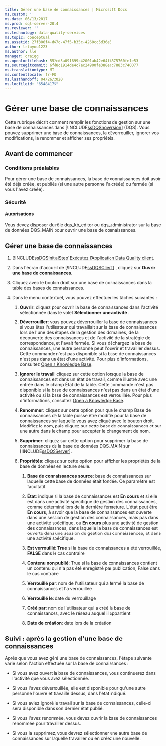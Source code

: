 ```yaml
---
title: Gérer une base de connaissances | Microsoft Docs
ms.custom: ''
ms.date: 06/13/2017
ms.prod: sql-server-2014
ms.reviewer: ''
ms.technology: data-quality-services
ms.topic: conceptual
ms.assetid: 27f306f4-d67c-47f5-b35c-4260cc5d36e3
author: lrtoyou1223
ms.author: lle
manager: craigg
ms.openlocfilehash: 552cd3a091699c42001ab42e64ff875760fe1e53
ms.sourcegitcommit: 6fd8c1914de4c7ac24900fe388ecc7883c740077
ms.translationtype: MT
ms.contentlocale: fr-FR
ms.lasthandoff: 04/26/2020
ms.locfileid: "65484175"
---
```

# <a name="manage-a-knowledge-base"></a>Gérer une base de connaissances
  Cette rubrique décrit comment remplir les fonctions de gestion sur une base de connaissances dans [!INCLUDE[ssDQSnoversion](../includes/ssdqsnoversion-md.md)] (DQS). Vous pouvez supprimer une base de connaissances, la déverrouiller, ignorer vos modifications, la renommer et afficher ses propriétés.  
  
##  <a name="before-you-begin"></a><a name="BeforeYouBegin"></a> Avant de commencer  
  
###  <a name="prerequisites"></a><a name="Prerequisites"></a> Conditions préalables  
 Pour gérer une base de connaissances, la base de connaissances doit avoir été déjà créée, et publiée (si une autre personne l'a créée) ou fermée (si vous l'avez créée).  
  
###  <a name="security"></a><a name="Security"></a> Sécurité  
  
####  <a name="permissions"></a><a name="Permissions"></a> Autorisations  
 Vous devez disposer du rôle dqs_kb_editor ou dqs_administrator sur la base de données DQS_MAIN pour ouvrir une base de connaissances.  
  
##  <a name="manage-a-knowledge-base"></a><a name="Manage"></a>Gérer une base de connaissances  
  
1.  [!INCLUDE[ssDQSInitialStep](../includes/ssdqsinitialstep-md.md)][Exécutez l’Application Data Quality client](../../2014/data-quality-services/run-the-data-quality-client-application.md).  
  
2.  Dans l'écran d'accueil de [!INCLUDE[ssDQSClient](../includes/ssdqsclient-md.md)] , cliquez sur **Ouvrir une base de connaissances**.  
  
3.  Cliquez avec le bouton droit sur une base de connaissances dans la table des bases de connaissances.  
  
4.  Dans le menu contextuel, vous pouvez effectuer les tâches suivantes :  
  
    1.  **Ouvrir**: cliquez pour ouvrir la base de connaissances dans l'activité sélectionnée dans le volet **Sélectionner une activité** .  
  
    2.  **Déverrouiller**: vous pouvez déverrouiller la base de connaissances si vous êtes l'utilisateur qui travaillait sur la base de connaissances lors de l'une des étapes de la gestion des domaines, de la découverte des connaissances et de l'activité de la stratégie de correspondance, et l'avait fermée. Si vous déchargez la base de connaissances, une autre personne peut l'ouvrir et travailler dessus. Cette commande n'est pas disponible si la base de connaissances n'est pas dans un état d'une activité. Pour plus d'informations, consultez [Open a Knowledge Base](../../2014/data-quality-services/open-a-knowledge-base.md).  
  
    3.  **Ignorer le travail**: cliquez sur cette option lorsque la base de connaissances est dans un état de travail, comme illustré avec une entrée dans le champ État de la table. Cette commande n'est pas disponible si la base de connaissances n'est pas dans un état d'une activité ou si la base de connaissances est verrouillée. Pour plus d'informations, consultez [Open a Knowledge Base](../../2014/data-quality-services/open-a-knowledge-base.md).  
  
    4.  **Renommer**: cliquez sur cette option pour que le champ Base de connaissances de la table puisse être modifié pour la base de connaissances sur laquelle vous avez cliqué avec le bouton droit. Modifiez le nom, puis cliquez sur cette base de connaissances et sur une autre dans le champ pour accepter le changement de nom.  
  
    5.  **Supprimer**: cliquez sur cette option pour supprimer la base de connaissances de la base de données DQS_MAIN sur [!INCLUDE[ssDQSServer](../includes/ssdqsserver-md.md)].  
  
    6.  **Propriétés**: cliquez sur cette option pour afficher les propriétés de la base de données en lecture seule.  
  
        1.  **Base de connaissances source**: base de connaissances sur laquelle cette base de données était fondée. Ce paramètre est facultatif.  
  
        2.  **État**: indique si la base de connaissances est **En cours** et si elle est dans une activité spécifique de gestion des connaissances, comme déterminé lors de la dernière fermeture. L'état peut être **En cours**, à savoir que la base de connaissances est ouverte dans une session de gestion des connaissances, mais pas dans une activité spécifique, ou **En cours** plus une activité de gestion des connaissances, dans laquelle la base de connaissances est ouverte dans une session de gestion des connaissances, et dans une activité spécifique.  
  
        3.  **Est verrouillé**: **True** si la base de connaissances a été verrouillée, **FALSE** dans le cas contraire  
  
        4.  **Contenu non publié**: True si la base de connaissances contient un contenu qui n'a pas été enregistré par publication, False dans le cas contraire  
  
        5.  **Verrouillé par**: nom de l'utilisateur qui a fermé la base de connaissances et l'a verrouillée  
  
        6.  **Verrouillé le**: date du verrouillage  
  
        7.  **Créé par**: nom de l'utilisateur qui a créé la base de connaissances, avec le réseau auquel il appartient  
  
        8.  **Date de création**: date lors de la création  
  
##  <a name="follow-up-after-managing-a-knowledge-base"></a><a name="FollowUp"></a> Suivi : après la gestion d'une base de connaissances  
 Après que vous avez géré une base de connaissances, l'étape suivante varie selon l'action effectuée sur la base de connaissances :  
  
-   Si vous avez ouvert la base de connaissances, vous continuerez dans l'activité que vous avez sélectionnée.  
  
-   Si vous l'avez déverrouillée, elle est disponible pour qu'une autre personne l'ouvre et travaille dessus, dans l'état indiqué.  
  
-   Si vous aviez ignoré le travail sur la base de connaissances, celle-ci sera disponible dans son dernier état publié.  
  
-   Si vous l'avez renommée, vous devez ouvrir la base de connaissances renommée pour travailler dessus.  
  
-   Si vous la supprimez, vous devrez sélectionner une autre base de connaissances sur laquelle travailler ou en créez une nouvelle.  
  
  

